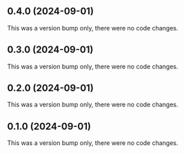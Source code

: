 ## 0.4.0 (2024-09-01)

This was a version bump only, there were no code changes.

## 0.3.0 (2024-09-01)

This was a version bump only, there were no code changes.

## 0.2.0 (2024-09-01)

This was a version bump only, there were no code changes.

## 0.1.0 (2024-09-01)

This was a version bump only, there were no code changes.